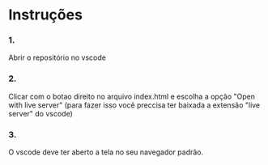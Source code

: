 # Instruções

### 1.
Abrir o repositório no vscode
### 2.
Clicar com o botao direito no arquivo index.html e escolha a opção "Open with live server" (para fazer isso você preccisa ter baixada a extensão "live server" do vscode)
### 3.
O vscode deve ter aberto a tela no seu navegador padrão.
